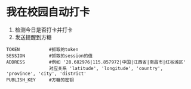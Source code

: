 
# 我在校园自动打卡

 1. 检测今日是否打卡并打卡
 2. 发送提醒到方糖

```
TOKEN           #抓取的token
SESSION         #抓取的session的值
ADDRESS         #例如 '28.682976|115.857972|中国|江西省|南昌市|红谷滩区'
                对应关系 'latitude', 'longitude', 'country', 'province', 'city', 'district'
PUBLISH_KEY     #方糖的密钥
```

